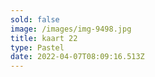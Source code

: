 ```yaml
---
sold: false
image: /images/img-9498.jpg
title: kaart 22
type: Pastel
date: 2022-04-07T08:09:16.513Z
---
```

